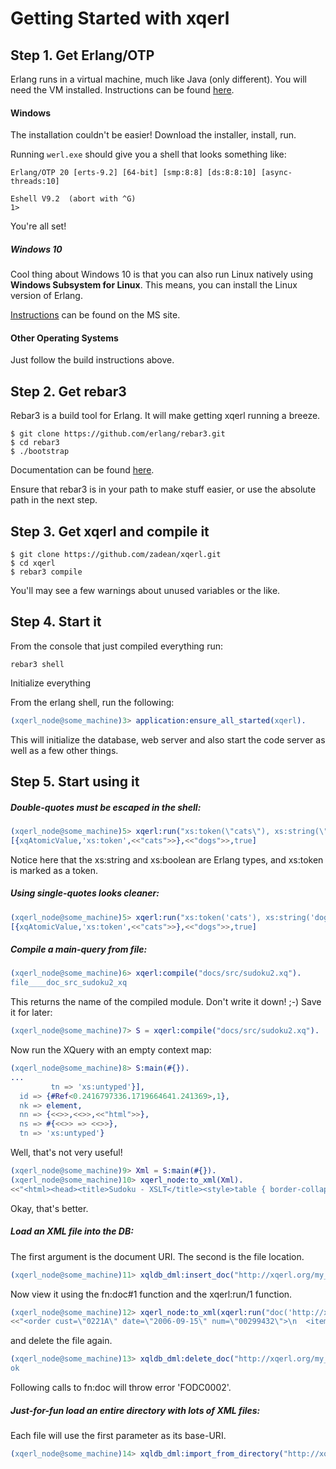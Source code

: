 # Getting Started with xqerl

## Step 1. Get Erlang/OTP

Erlang runs in a virtual machine, much like Java (only different).
You will need the VM installed. Instructions can be found [here](https://github.com/erlang/otp/blob/maint/HOWTO/INSTALL.md).

#### Windows

The installation couldn't be easier! Download the installer, install, run.

Running `werl.exe` should give you a shell that looks something like:

```
Erlang/OTP 20 [erts-9.2] [64-bit] [smp:8:8] [ds:8:8:10] [async-threads:10]

Eshell V9.2  (abort with ^G)
1>  
```
You're all set!

##### Windows 10
Cool thing about Windows 10 is that you can also run Linux natively using **Windows Subsystem for Linux**.
This means, you can install the Linux version of Erlang.

[Instructions](https://docs.microsoft.com/en-us/windows/wsl/about) can be found on the MS site.


#### Other Operating Systems
Just follow the build instructions above.


## Step 2. Get rebar3

Rebar3 is a build tool for Erlang. It will make getting xqerl running a breeze.

```
$ git clone https://github.com/erlang/rebar3.git
$ cd rebar3
$ ./bootstrap
```
Documentation can be found [here](https://www.rebar3.org/docs#section-installing-from-source).

Ensure that rebar3 is in your path to make stuff easier, or use the absolute path in the next step.


## Step 3. Get xqerl and compile it
```
$ git clone https://github.com/zadean/xqerl.git
$ cd xqerl
$ rebar3 compile
```

You'll may see a few warnings about unused variables or the like.


## Step 4. Start it

From the console that just compiled everything run:

 `rebar3 shell`

Initialize everything

From the erlang shell, run the following:

```erlang
(xqerl_node@some_machine)3> application:ensure_all_started(xqerl). 
```

This will initialize the database, web server and also start the code server as well as a few other things.

## Step 5. Start using it


##### Double-quotes must be escaped in the shell:

```erlang
(xqerl_node@some_machine)5> xqerl:run("xs:token(\"cats\"), xs:string(\"dogs\"), true() ").
[{xqAtomicValue,'xs:token',<<"cats">>},<<"dogs">>,true]
```
Notice here that the xs:string and xs:boolean are Erlang types, and xs:token is marked as a token.

##### Using single-quotes looks cleaner:

```erlang
(xqerl_node@some_machine)5> xqerl:run("xs:token('cats'), xs:string('dogs'), true() ").
[{xqAtomicValue,'xs:token',<<"cats">>},<<"dogs">>,true]
```


##### Compile a main-query from file:

```erlang
(xqerl_node@some_machine)6> xqerl:compile("docs/src/sudoku2.xq").   
file____doc_src_sudoku2_xq
```

This returns the name of the compiled module. Don't write it down! ;-) Save it for later:

```erlang
(xqerl_node@some_machine)7> S = xqerl:compile("docs/src/sudoku2.xq").
```

Now run the XQuery with an empty context map:

```erlang
(xqerl_node@some_machine)8> S:main(#{}).
...
         tn => 'xs:untyped'}],
  id => {#Ref<0.2416797336.1719664641.241369>,1},
  nk => element,
  nn => {<<>>,<<>>,<<"html">>},
  ns => #{<<>> => <<>>},
  tn => 'xs:untyped'}
```

Well, that's not very useful!

```erlang
(xqerl_node@some_machine)9> Xml = S:main(#{}).
(xqerl_node@some_machine)10> xqerl_node:to_xml(Xml).
<<"<html><head><title>Sudoku - XSLT</title><style>table { border-collapse: collapse; border: 1px solid black; } td { pa"...>>
```

Okay, that's better.

##### Load an XML file into the DB:

The first argument is the document URI. The second is the file location. 

```erlang
(xqerl_node@some_machine)11> xqldb_dml:insert_doc("http://xqerl.org/my_doc.xml","./test/QT3-test-suite/app/FunctxFn/functx_order.xml").
```

Now view it using the fn:doc#1 function and the xqerl:run/1 function.

```erlang
(xqerl_node@some_machine)12> xqerl_node:to_xml(xqerl:run("doc('http://xqerl.org/my_doc.xml')")). 
<<"<order cust=\"0221A\" date=\"2006-09-15\" num=\"00299432\">\n  <item color=\"beige\" quantity=\"1\" num=\"557\" dept=\"WMN\"/>\n  <i"...>>
```

and delete the file again.

```erlang
(xqerl_node@some_machine)13> xqldb_dml:delete_doc("http://xqerl.org/my_doc.xml").
ok
```

Following calls to fn:doc will throw error 'FODC0002'.


##### Just-for-fun load an entire directory with lots of XML files:

Each file will use the first parameter as its base-URI. 

```erlang
(xqerl_node@some_machine)14> xqldb_dml:import_from_directory("http://xqerl.org/tests/", "./test/QT3-test-suite").
```



